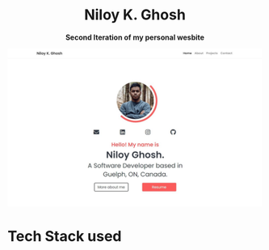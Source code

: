 <h1 align="center"> 
    Niloy K. Ghosh
</h1>
<div align="center"><strong>Second Iteration of my personal wesbite</strong></div>

![Image Snapshot](https://github.com/niloyKGhosh/personal-website-v2/blob/master/img/demo.jpg)

# Tech Stack used
